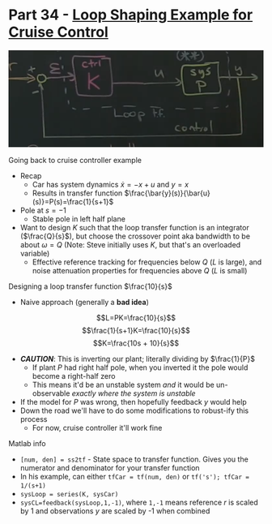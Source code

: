 # Part 34 - [Loop Shaping Example for Cruise Control](https://www.youtube.com/watch?v=fkYcCCujOjc&list=PLMrJAkhIeNNR20Mz-VpzgfQs5zrYi085m&index=34)

![](images/2021-08-30-19-07-40.png)

Going back to cruise controller example
- Recap
  - Car has system dynamics $\dot{x}=-x+u$ and $y=x$
  - Results in transfer function $\frac{\bar{y}(s)}{\bar{u}(s)}=P(s)=\frac{1}{s+1}$
- Pole at $s=-1$
  - Stable pole in left half plane
- Want to design $K$ such that the loop transfer function is an integrator ($\frac{Q}{s}$), but
  choose the crossover point aka bandwidth to be about $\omega=Q$ (Note: Steve initially uses $K$, but that's an overloaded variable)
  - Effective reference tracking for frequencies below $Q$ ($L$ is large), and noise attenuation properties for frequencies above $Q$ ($L$ is small)

Designing a loop transfer function $\frac{10}{s}$
- Naive approach (generally a **bad idea**)

$$L=PK=\frac{10}{s}$$
$$\frac{1}{s+1}K=\frac{10}{s}$$
$$K=\frac{10s + 10}{s}$$

- ***CAUTION***: This is inverting our plant; literally dividing by $\frac{1}{P}$
  - If plant $P$ had right half pole, when you inverted it the pole would become a right-half zero
  - This means it'd be an unstable system _and_ it would be un-observable _exactly where the system is unstable_
- If the model for $P$ was wrong, then hopefully feedback $y$ would help
- Down the road we'll have to do some modifications to robust-ify this process
  - For now, cruise controller it'll work fine

Matlab info
- `[num, den] = ss2tf` - State space to transfer function. Gives you the numerator and denominator for your transfer function
- In his example, can either `tfCar = tf(num, den)` or `tf('s'); tfCar = 1/(s+1)`
- `sysLoop = series(K, sysCar)`
- `sysCL=feedback(sysLoop,1,-1)`, where `1,-1` means reference $r$ is scaled by 1 and observations $y$ are scaled by -1 when combined
